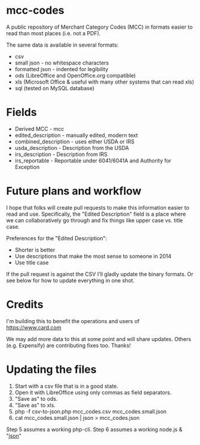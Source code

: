 mcc-codes
=========

A public repository of Merchant Category Codes (MCC) in formats easier to read than most places (i.e. not a PDF).

The same data is available in several formats:

* csv
* small json - no whitespace characters
* formatted json - indented for legibility
* ods (LibreOffice and OpenOffice.org compatible)
* xls (Microsoft Office & useful with many other systems that can read xls)
* sql (tested on MySQL database)

Fields
======
* Derived MCC - mcc
* edited_description - manually edited, modern text
* combined_description - uses either USDA or IRS
* usda_description - Description from the USDA
* irs_description - Description from IRS
* irs_reportable - Reportable under 6041/6041A and Authority for Exception

Future plans and workflow
=========================
I hope that folks will create pull requests to make this information easier to
read and use. Specifically, the "Edited Description" field is a place where we
can collaboratively go through and fix things like upper case vs. title case.

Preferences for the "Edited Description":

* Shorter is better
* Use descriptions that make the most sense to someone in 2014
* Use title case

If the pull request is against the CSV I'll gladly update the binary formats. Or see below for how to update everything in one shot.

Credits
=======
I'm building this to benefit the operations and users of https://www.card.com

We may add more data to this at some point and will share updates. 
Others (e.g. Expensify) are contributing fixes too. Thanks!

Updating the files
==================
1. Start with a csv file that is in a good state.
2. Open it with LibreOffice using only commas as field separators.
3. "Save as" to ods.
4. "Save as" to xls.
5. php -f csv-to-json.php mcc_codes.csv mcc_codes.small.json
6. cat mcc_codes.small.json | json > mcc_codes.json

Step 5 assumes a working php-cli.
Step 6 assumes a working node.js & "[json](https://github.com/trentm/json)" 